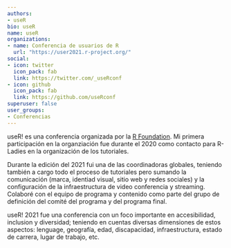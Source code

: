 ```yaml
---
authors:
- useR
bio: useR
name: useR
organizations:
- name: Conferencia de usuarios de R
  url: "https://user2021.r-project.org/"
social:
- icon: twitter
  icon_pack: fab
  link: https://twitter.com/_useRconf
- icon: github
  icon_pack: fab
  link: https://github.com/useRconf
superuser: false
user_groups:
- Conferencias
---
```


useR! es una conferencia organizada por la [R Foundation]().  Mi primera participación en la organziación fue durante el 2020 como contacto para R-Ladies en la organización de los tutoriales.  

Durante la edición del 2021 fui una de las coordinadoras globales, teniendo también a cargo todo el proceso de tutoriales pero sumando la comunicación (marca, identiad visual, sitio web y redes sociales) y la configuración de la infraestructura de video conferencia y streaming.  Colaboré con el equipo de programa y contenido como parte del grupo de definición del comité del programa y del programa final.

useR! 2021 fue una conferencia con un foco importante en accesibilidad, inclusion y diversidad; teniendo en cuentas diversas dimensiones de estos aspectos: lenguage, geografía, edad, discapacidad, infraestructura, estado de carrera, lugar de trabajo, etc.

